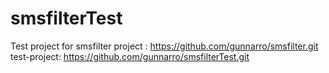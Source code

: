 smsfilterTest
=============

Test project for smsfilter
project     : https://github.com/gunnarro/smsfilter.git
test-project: https://github.com/gunnarro/smsfilterTest.git
